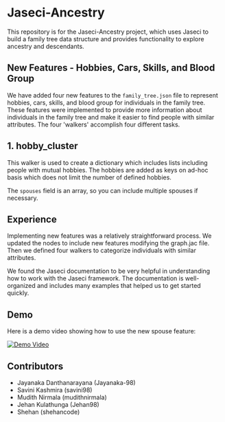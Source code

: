 # Jaseci-Ancestry

This repository is for the Jaseci-Ancestry project, which uses Jaseci to build a family tree data structure and provides functionality to explore ancestry and descendants.

## New Features - Hobbies, Cars, Skills, and Blood Group

We have added four new features to the `family_tree.json` file to represent hobbies, cars, skills, and blood group for individuals in the family tree. These features were implemented to provide more information about individuals in the family tree and make it easier to find people with similar attributes. The four 'walkers' accomplish four different tasks.

  ##   1. hobby_cluster
This walker is used to create a dictionary which includes lists including people with mutual hobbies. The hobbies are added as keys on ad-hoc basis which does not limit the number of defined hobbies.

The `spouses` field is an array, so you can include multiple spouses if necessary.

## Experience

Implementing new features was a relatively straightforward process. We updated the nodes to include new features modifying the graph.jac file. Then we defined four walkers to categorize individuals with similar attributes.

We found the Jaseci documentation to be very helpful in understanding how to work with the Jaseci framework. The documentation is well-organized and includes many examples that helped us to get started quickly.

## Demo

Here is a demo video showing how to use the new spouse feature:

[![Demo Video](https://img.youtube.com/vi/VIDEO_ID_HERE/0.jpg)](https://www.youtube.com/watch?v=VIDEO_ID_HERE)

## Contributors

- Jayanaka Danthanarayana (Jayanaka-98)
- Savini Kashmira (savini98)
- Mudith Nirmala (mudithnirmala)
- Jehan Kulathunga (Jehan98)
- Shehan (shehancode)
